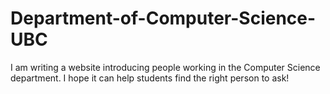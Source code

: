 # Department-of-Computer-Science-UBC
I am writing a website introducing people working in the Computer Science department. I hope it can help students find the right person to ask!
